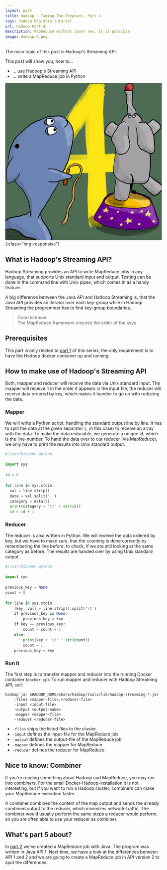 ```yaml
---
layout: post
title: Hadoop - Taming The Elephant, Part 4
tags: hadoop big-data tutorial
url: Hadoop-Part-4
description: MapReduce without Java? Yes, it is possible!
image: Hadoop-4.png
---
```


The main topic of this post is Hadoop's Streaming API.

This post will show you, how to...

* ... use Hadoop's Streaming API
* ... write a MapReduce job in Python

![Hadoop 4 cover picture](../images/Hadoop-4.png){:class="img-responsive"}

## What is Hadoop's Streaming API?

Hadoop Streaming provides an API to write MapReduce jobs in any language, that supports Unix standard input and output. Testing can be done in the command line with Unix pipes, which comes in as a handy feature.

A big difference between the Java API and Hadoop Streaming is, that the Java API provides an iterator over each key-group while in Hadoop Streaming the programmer has to find key-group boundaries.

> Good to know:  
> The MapReduce framework ensures the order of the keys

## Prerequisites

This part is only related to [part 1](../Hadoop-Part-1) of this series, the only requirement is to have the Hadoop docker container up and running.

## How to make use of Hadoop's Streaming API

Both, mapper and reducer will receive the data via Unix standard input. The mapper will receive it in the order it appears in the input file, the reducer will receive data ordered by key, which makes it handier to go on with reducing the data.

### Mapper

We will write a Python script, handling the standard output line by line. It has to split the data at the given separator (`,` in this case) to receive an array with the data. To make the data reducable, we generate a unique id, which is the line-number. To hand the data over to our reducer (via MapReduce), we only have to print the results into Unix standard output.

```python
#!/usr/bin/env python

import sys

id = 0

for line in sys.stdin:
  val = line.strip()
  data = val.split(',')
  category = data[1]
  print(category + '\t' + str(id))
  id = id + 1
```

### Reducer

The reducer is also written in Python. We will receive the data ordered by key, but we have to make sure, that the counting is done correctly by remembering the line before, to check, if we are still looking at the same category as before. The results are handed over by using Unix standard output.

```python
#!/usr/bin/env python

import sys

previous_key = None
count = 0

for line in sys.stdin:
    (key, val) = line.strip().split('\t')
    if previous_key is None:
        previous_key = key
    if key == previous_key:
        count = count + 1
    else:
        print(key + '\t' + str(count))
        count = 1
    previous_key = key
```

### Run it

The first step is to transfer mapper and reducer into the running Docker container (`docker cp`). To run mapper and reducer with Hadoop Streaming API, call:

```shell
hadoop jar $HADOOP_HOME/share/hadoop/tools/lib/hadoop-streaming-*.jar
	-files <mapper-file>,<reducer-file>
	-input <input-file>
	-output <output-name>
	-mapper <mapper-file>
	-reducer <reducer-file>
```

* `-files` ships the listed files to the cluster
* `-input` defines the input-file for the MapReduce job
* `-output` defines the output-file of the MapReduce job
* `-mapper` defines the mapper for MapReduce
* `-reducer` defines the reducer for MapReduce

## Nice to know: Combiner

If you're reading something about Hadoop and MapReduce, you may run into *combiners*. For the small Docker-Hadoop-installation it is not interesting, but if you want to run a Hadoop cluster, combiners can make your MapReduce execution faster.

A combiner combines the content of the map output and sends the already combined output to the reducer, which minimizes network-traffic. The combiner would usually perform the same steps a reducer would perform, so you are often able to use your reducer as combiner.

## What's part 5 about?

In [part 2](../Hadoop-Part-2) we've created a MapReduce job with Java. The program was written in Java API 1. Next time, we have a look at the differences between API 1 and 2 and we are going to create a MapReduce job in API version 2 to spot the differences.